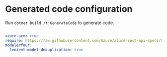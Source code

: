# Generated code configuration

Run `dotnet build /t:GenerateCode` to generate code.

``` yaml

azure-arm: true
require: https://raw.githubusercontent.com/Azure/azure-rest-api-specs/50a94ccd66f49aed78efa24ceefd0d5c1186c8db/specification/sql/resource-manager/readme.md
modelerfour:
  lenient-model-deduplication: true 

```
